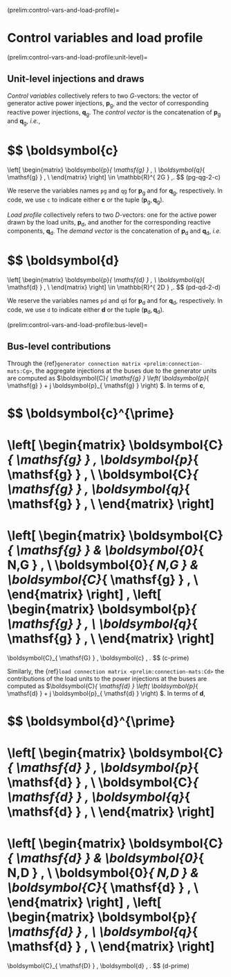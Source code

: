 (prelim:control-vars-and-load-profile)=
# Control variables and load profile

(prelim:control-vars-and-load-profile:unit-level)=
## Unit-level injections and draws

*Control variables* collectively refers to two $G$-vectors:
the vector of generator active power injections,
$\boldsymbol{p}_{ \mathsf{g} }$,
and
the vector of corresponding reactive power injections,
$\boldsymbol{q}_{ \mathsf{g} }$.
The *control vector* is the concatenation of
$\boldsymbol{p}_{ \mathsf{g} }$ and $\boldsymbol{q}_{ \mathsf{g} }$,
*i.e.*,

$$
\boldsymbol{c}
=
\left[ \begin{matrix}
    \boldsymbol{p}_{ \mathsf{g} }   \, \\
    \boldsymbol{q}_{ \mathsf{g} }   \, \\
\end{matrix} \right]
\in \mathbb{R}^{ 2G } \,.
$$ (pg-qg-2-c)

We reserve the variables names `pg` and `qg`
for $\boldsymbol{p}_{ \mathsf{g} }$
and for $\boldsymbol{q}_{ \mathsf{g} }$,
respectively.
In code, we use `c` to indicate either
$\boldsymbol{c}$
or the tuple
$\left( \boldsymbol{p}_{ \mathsf{g} }, \boldsymbol{q}_{ \mathsf{g} } \right)$.

*Load profile* collectively refers to two $D$-vectors:
one for the active power drawn by the load units,
$\boldsymbol{p}_{ \mathsf{d} }$,
and
another for the corresponding reactive components,
$\boldsymbol{q}_{ \mathsf{d} }$.
The *demand vector* is the concatenation of
$\boldsymbol{p}_{ \mathsf{d }}$ and
$\boldsymbol{q}_{ \mathsf{d} }$, *i.e.*

$$
\boldsymbol{d}
=
\left[ \begin{matrix}
    \boldsymbol{p}_{ \mathsf{d} }   \, \\
    \boldsymbol{q}_{ \mathsf{d} }   \, \\
\end{matrix} \right]
\in \mathbb{R}^{ 2D } \,.
$$ (pd-qd-2-d)

We reserve the variables names `pd` and `qd`
for $\boldsymbol{p}_{ \mathsf{d} }$
and for $\boldsymbol{q}_{ \mathsf{d} }$,
respectively.
In code, we use `d` to indicate either
$\boldsymbol{d}$
or the tuple
$\left( \boldsymbol{p}_{ \mathsf{d} }, \boldsymbol{q}_{ \mathsf{d} } \right)$.

(prelim:control-vars-and-load-profile:bus-level)=
## Bus-level contributions

Through the {ref}`generator connection matrix <prelim:connection-mats:Cg>`,
the aggregate injections at the buses due to the generator units are computed as
$\boldsymbol{C}_{ \mathsf{g} } \left( \boldsymbol{p}_{ \mathsf{g} } + j \boldsymbol{p}_{ \mathsf{g} } \right) $.
In terms of $\boldsymbol{c}$,

$$
\boldsymbol{c}^{\prime}
=
\left[ \begin{matrix}
    \boldsymbol{C}_{ \mathsf{g} } \, \boldsymbol{p}_{ \mathsf{g} } \, \\
    \boldsymbol{C}_{ \mathsf{g} } \, \boldsymbol{q}_{ \mathsf{g} } \, \\
\end{matrix} \right]
=
\left[ \begin{matrix}
    \boldsymbol{C}_{ \mathsf{g} }
    &
    \boldsymbol{0}_{ N,G }          \, \\
    \boldsymbol{0}_{ N,G }
    &
    \boldsymbol{C}_{ \mathsf{g} }   \, \\
\end{matrix} \right]
\,
\left[ \begin{matrix}
    \boldsymbol{p}_{ \mathsf{g} } \, \\
    \boldsymbol{q}_{ \mathsf{g} } \, \\
\end{matrix} \right]
=
\boldsymbol{C}_{ \mathsf{G} } \, \boldsymbol{c}
\, .
$$ (c-prime)

Similarly, the {ref}`load connection matrix <prelim:connection-mats:Cd>`
the contributions of the load units to the power injections at the buses are computed as
$\boldsymbol{C}_{ \mathsf{d} } \left( \boldsymbol{p}_{ \mathsf{d} } + j \boldsymbol{p}_{ \mathsf{d} } \right) $.
In terms of $\boldsymbol{d}$,

$$
\boldsymbol{d}^{\prime}
=
\left[ \begin{matrix}
    \boldsymbol{C}_{ \mathsf{d} } \, \boldsymbol{p}_{ \mathsf{d} } \, \\
    \boldsymbol{C}_{ \mathsf{d} } \, \boldsymbol{q}_{ \mathsf{d} } \, \\
\end{matrix} \right]
=
\left[ \begin{matrix}
    \boldsymbol{C}_{ \mathsf{d} }
    &
    \boldsymbol{0}_{ N,D }          \, \\
    \boldsymbol{0}_{ N,D }
    &
    \boldsymbol{C}_{ \mathsf{d} }   \, \\
\end{matrix} \right]
\,
\left[ \begin{matrix}
    \boldsymbol{p}_{ \mathsf{d} } \, \\
    \boldsymbol{q}_{ \mathsf{d} } \, \\
\end{matrix} \right]
=
\boldsymbol{C}_{ \mathsf{D} } \, \boldsymbol{d}
\, .
$$ (d-prime)

